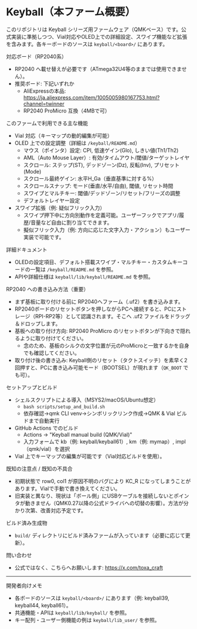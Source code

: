 # Keyball（本ファーム概要）

このリポジトリは Keyball シリーズ用ファームウェア（QMKベース）です。公式実装に準拠しつつ、Vial対応やOLED上での詳細設定、スワイプ機能など拡張を含みます。各キーボードのソースは `keyball/<board>/` にあります。

対応ボード（RP2040系）
- RP2040 へ載せ替えが必要です（ATmega32U4等のままでは使用できません）。
- 推奨ボード: 下記いずれか
  - AliExpressの本品: https://ja.aliexpress.com/item/1005005980167753.html?channel=twinner
  - RP2040 ProMicro 互換（4MBで可）

このファームで利用できる主な機能
- Vial 対応（キーマップの動的編集が可能）
- OLED 上での設定調整（詳細は `/keyball/README.md`）
  - マウス（ポインタ）設定: CPI, 低速ゲイン(Glo), しきい値(Th1/Th2)
  - AML（Auto Mouse Layer）: 有効/タイムアウト/閾値/ターゲットレイヤ
  - スクロール: ステップ(ST), デッドゾーン(Dz), 反転(Inv), プリセット(Mode)
  - スクロール最終ゲイン: 水平H_Ga（垂直基準に対する%）
  - スクロールスナップ: モード(垂直/水平/自由), 閾値, リセット時間
  - スワイプとマルチキー: 閾値/デッドゾーン/リセット/フリーズの調整
  - デフォルトレイヤー設定
- スワイプ拡張（例: 疑似フリック入力）
  - スワイプ押下中に方向別動作を定義可能。ユーザーフックでアプリ/履歴/音量など自由に割り当てできます。
  - 擬似フリック入力（例: 方向に応じた文字入力・アクション）もユーザー実装で可能です。

詳細ドキュメント
- OLEDの設定項目、デフォルト搭載スワイプ・マルチキー・カスタムキーコードの一覧は `/keyball/README.md` を参照。
- APIや詳細仕様は `keyball/lib/keyball/README.md` を参照。

RP2040 への書き込み方法（重要）
- まず基板に取り付ける前に RP2040へファーム（.uf2）を書き込みます。
- RP2040ボードのリセットボタンを押しながらPCへ接続すると、PCにストレージ（RPI-RP2等）として認識されます。そこへ .uf2 ファイルをドラッグ＆ドロップします。
- 基板への取り付け方向: RP2040 ProMicro のリセットボタンが下向きで隠れるように取り付けてください。
  - 念のため、基板のシルクの文字位置が元のProMicroと一致するかを自身でも確認してください。
- 取り付け後の書き込み: Keyball側のリセット（タクトスイッチ）を素早く2回押すと、PCに書き込み可能モード（BOOTSEL）が現れます（`QK_BOOT` でも可）。

セットアップとビルド
- シェルスクリプトによる導入（MSYS2/macOS/Ubuntu想定）
  - `bash scripts/setup_and_build.sh`
  - 依存確認→qmk CLI venv→シンボリックリンク作成→QMK & Vial ビルドまで自動実行
- GitHub Actions でのビルド
  - Actions → "Keyball manual build (QMK/Vial)"
  - 入力フォームで kb（例: keyball/keyball61）, km（例: mymap）, impl（qmk/vial）を選択
- Vial 上でキーマップの編集が可能です（Vial対応ビルドを使用）。

既知の注意点 / 既知の不具合
- 初期状態で row0, col1 が原因不明のバグにより KC_R になってしまうことがあります。Vialで手動で書き換えてください。
- 旧実装と異なり、現状は「ボール側」にUSBケーブルを接続しないとポインタが動きません（QMK0.27以降の公式ドライバへの切替の影響）。方法が分かり次第、改善対応予定です。

ビルド済み生成物
- `build/` ディレクトリにビルド済みファームが入っています（必要に応じて更新）。

問い合わせ
- 公式ではなく、こちらへお願いします: https://x.com/toxa_craft

---

開発者向けメモ
- 各ボードのソースは `keyball/<board>/` にあります（例: keyball39, keyball44, keyball61）。
- 共通機能・APIは `keyball/lib/keyball/` を参照。
- キー配列・ユーザー側機能の例は `keyball/lib_user/` を参照。
